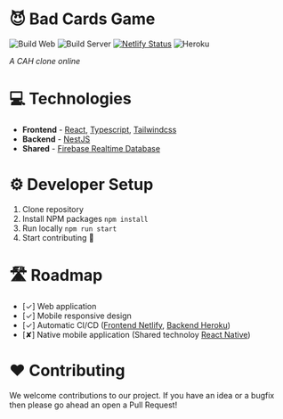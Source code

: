 # 😈 Bad Cards Game

![Build Web](https://github.com/epavanello/bad-cards-game/workflows/Build%20Web/badge.svg)
![Build Server](https://github.com/epavanello/bad-cards-game/workflows/Build%20Server/badge.svg)
[![Netlify Status](https://api.netlify.com/api/v1/badges/95c9d272-6746-4131-9ffb-697894d18066/deploy-status)](https://app.netlify.com/sites/bad-cards/deploys)
![Heroku](https://heroku-badge.herokuapp.com/?app=bad-cards-api&style=flat&svg=1)

_A CAH clone online_

# 💻 Technologies

- **Frontend** - [React](https://github.com/topics/react), [Typescript](https://github.com/topics/typescript), [Tailwindcss](https://github.com/tailwindcss/tailwindcss)
- **Backend** - [NestJS](https://github.com/nestjs/nest)
- **Shared** - [Firebase Realtime Database](https://firebase.google.com/docs/database)

# ⚙️ Developer Setup

1. Clone repository
2. Install NPM packages `npm install`
3. Run locally `npm run start`
4. Start contributing 🚀

# 🛣️ Roadmap

- [✓] Web application
- [✓] Mobile responsive design
- [✓] Automatic CI/CD ([Frontend Netlify](https://bad-cards.netlify.app/), [Backend Heroku](https://bad-cards-api.herokuapp.com/))
- [✘] Native mobile application (Shared technoloy [React Native](https://github.com/facebook/react-native))

# ❤️ Contributing

We welcome contributions to our project. If you have an idea or a bugfix then please go ahead an open a Pull Request!
